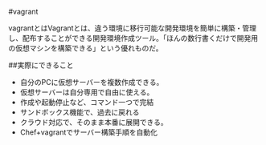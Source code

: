 #vagrant

vagrantとはVagrantとは、違う環境に移行可能な開発環境を簡単に構築・管理し、配布することができる開発環境作成ツール。「ほんの数行書くだけで開発用の仮想マシンを構築できる」という優れものだ。

##実際にできること
- 自分のPCに仮想サーバーを複数作成できる。
- 仮想サーバーは自分専用で自由に使える。
- 作成や起動停止など、コマンド一つで完結
- サンドボックス機能で、過去に戻れる
- クラウド対応で、そのまま本番に展開できる。
- Chef+vagrantでサーバー構築手順を自動化
